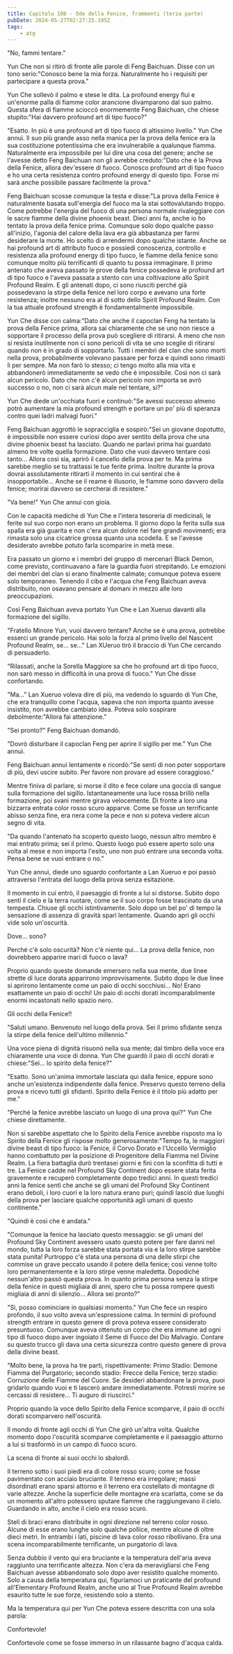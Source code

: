 ```yaml
---
title: Capitolo 108 - Ode della Fenice, frammenti (terza parte)
pubDate: 2024-05-27T02:27:25.195Z
tags:
    - atg
---
```





"No, fammi tentare."


Yun Che non si ritirò di fronte alle parole di Feng Baichuan. Disse con un tono serio:"Conosco bene la mia forza. Naturalmente ho i requisiti per partecipare a questa prova."


Yun Che sollevò il palmo e stese le dita. La profound energy fluì e un'enorme palla di fiamme color arancione divamparono dal suo palmo. Questa sfera di fiamme scioccò enormemente Feng Baichuan, che chiese stupito:"Hai davvero profound art di tipo fuoco?"


"Esatto. In più è una profound art di tipo fuoco di altissimo livello." Yun Che annuì.
Il suo più grande asso nella manica per la prova della fenice era la sua costituzione potentissima che era invulnerabile a qualunque fiamma. Naturalmente era impossibile per lui dire una cosa del genere; anche se l'avesse detto Feng Baichuan non gli avrebbe creduto:"Dato che è la Prova della Fenice, allora dev'essere di fuoco. Conosco profound art di tipo fuoco e ho una certa resistenza contro profound energy di questo tipo.
Forse mi sarà anche possibile passare facilmente la prova."


Feng Baichuan scosse comunque la testa e disse:"La prova della Fenice è naturalmente basata sull'energia del fuoco ma la stai sottovalutando troppo. Come potrebbe l'energia del fuoco di una persona normale rivaleggiare con le sacre fiamme della divine phoenix beast. Dieci anni fa, anche io ho tentato la prova della fenice prima. Comunque solo dopo qualche passo all'inizio, l'agonia del calore della lava era già abbastanza per farmi desiderare la morte. Ho scelto di arrendermi dopo qualche istante. Anche se hai profound art di attributo fuoco e possiedi conoscenza, controllo e resistenza alla profound energy di tipo fuoco, le fiamme della fenice sono comunque molto più terrificanti di quanto tu possa immaginare. Il primo antenato che aveva passato le prove della fenice possedeva le profound art di tipo fuoco e l'aveva passata a stento con una coltivazione allo Spirit Profound Realm. E gli antenati dopo, ci sono riusciti perché già possedevano la stirpe della fenice nel loro corpo e avevano una forte resistenza; inoltre nessuno era al di sotto dello Spirit Profound Realm. Con la tua attuale profound strength è fondamentalmente impossibile.


Yun Che disse con calma:"Dato che anche il capoclan Feng ha tentato la prova della Fenice prima, allora sai chiaramente che se uno non riesce a sopportare il processo della prova può scegliere di ritirarsi. A meno che non si resista inutilmente non ci sono pericoli di vita se uno sceglie di ritirarsi quando non è in grado di sopportarlo. Tutti i membri del clan che sono morti nella prova, probabilmente volevano passare per forza e quindi sono rimasti lì per sempre. Ma non farò lo stesso; ci tengo molto alla mia vita e abbandonerò immediatamente se vedo che è impossibile.
Così non ci sarà alcun pericolo. Dato che non c'è alcun pericolo non importa se avrò successo o no, non ci sarà alcun male nel tentare, sì?"


Yun Che diede un'occhiata fuori e continuò:"Se avessi successo almeno potrò aumentare la mia profound strength e portare un po' più di speranza contro quei ladri malvagi fuori."


Feng Baichuan aggrottò le sopracciglia e sospirò:"Sei un giovane dopotutto, è impossibile non essere curiosi dopo aver sentito della prova che una divine phoenix beast ha lasciato. Quando ne parlavi prima hai guardato almeno tre volte quella formazione. Dato che vuoi davvero tentare così tanto... Allora così sia, aprirò il cancello della prova per te. Ma prima sarebbe meglio se tu trattassi le tue ferite prima. Inoltre durante la prova dovrai assolutamente ritirarti il momento in cui sentirai che è insopportabile... Anche se il reame è illusorio, le fiamme sono davvero della fenice; morirai davvero se cercherai di resistere."


"Va bene!" Yun Che annuì con gioia.


Con le capacità mediche di Yun Che e l'intera tesoreria di medicinali, le ferite sul suo corpo non erano un problema. Il giorno dopo la ferita sulla sua spalla era già guarita e non c'era alcun dolore nel fare grandi movimenti; era rimasta solo una cicatrice grossa quanto una scodella. E se l'avesse desiderato avrebbe potuto farla scomparire in metà mese.


Era passato un giorno e i membri del gruppo di mercenari Black Demon, come previsto, continuavano a fare la guardia fuori strepitando. Le emozioni dei membri del clan si erano finalmente calmate; comunque poteva essere solo temporaneo. Tenendo il cibo e l'acqua che Feng Baichuan aveva distribuito, non osavano pensare al domani in mezzo alle loro preoccupazioni.


Così Feng Baichuan aveva portato Yun Che e Lan Xueruo davanti alla formazione del sigillo.


"Fratello Minore Yun, vuoi davvero tentare? Anche se è una prova, potrebbe esserci un grande pericolo. Hai solo la forza al primo livello del Nascent Profound Realm, se... se..." Lan XUeruo tirò il braccio di Yun Che cercando di persuaderlo.


"Rilassati, anche la Sorella Maggiore sa che ho profound art di tipo fuoco, non sarò messo in difficoltà in una prova di fuoco." Yun Che disse confortando.


"Ma..." Lan Xueruo voleva dire di più, ma vedendo lo sguardo di Yun Che, che era tranquillo come l'acqua, sapeva che non importa quanto avesse insistito, non avrebbe cambiato idea. Poteva solo sospirare debolmente:"Allora fai attenzione."


"Sei pronto?" Feng Baichuan domandò.


"Dovrò disturbare il capoclan Feng per aprire il sigillo per me." Yun Che annuì.


Feng Baichuan annuì lentamente e ricordò:"Se senti di non poter sopportare di più, devi uscire subito. Per favore non provare ad essere coraggioso."


Mentre finiva di parlare, si morse il dito e fece colare una goccia di sangue sulla formazione del sigillo. Istantaneamente una luce rossa brillò nella formazione, poi svanì mentre girava velocemente. Di fronte a loro una bizzarra entrata color rosso scuro apparve. Come se fosse un terrificante abisso senza fine, era nera come la pece e non si poteva vedere alcun segno di vita.


"Da quando l'antenato ha scoperto questo luogo, nessun altro membro è mai entrato prima; sei il primo. Questo luogo può essere aperto solo una volta al mese e non importa l'esito, uno non può entrare una seconda volta. Pensa bene se vuoi entrare o no."


Yun Che annuì, diede uno sguardo confortante a Lan Xueruo e poi passò attraverso l'entrata del luogo della prova senza esitazione.


Il momento in cui entrò, il paesaggio di fronte a lui si distorse. Subito dopo sentì il cielo e la terra ruotare, come se il suo corpo fosse trascinato da una tempesta. Chiuse gli occhi istintivamente. Solo dopo un bel po' di tempo la sensazione di assenza di gravità sparì lentamente. Quando aprì gli occhi vide solo un'oscurità.


Dove... sono?


Perché c'è solo oscurità? Non c'è niente qui... La prova della fenice, non dovrebbero apparire mari di fuoco o lava?


Proprio quando queste domande emersero nella sua mente, due linee strette di luce dorata apparirono improvvisamente. Subito dopo le due linee si aprirono lentamente come un paio di occhi socchiusi... No! Erano esattamente un paio di occhi! Un paio di occhi dorati incomparabilmente enormi incastonati nello spazio nero.


Gli occhi della Fenice!!


"Saluti umano. Benvenuto nel luogo della prova. Sei il primo sfidante senza la stirpe della fenice dell'ultimo millennio."


Una voce piena di dignità risuonò nella sua mente; dal timbro della voce era chiaramente una voce di donna. Yun Che guardò il paio di occhi dorati e chiese:"Sei... lo spirito della fenice?"


"Esatto. Sono un'anima immortale lasciata qui dalla fenice, eppure sono anche un'esistenza indipendente dalla fenice. Preservo questo terreno della prova e ricevo tutti gli sfidanti. Spirito della Fenice è il titolo più adatto per me."


"Perché la fenice avrebbe lasciato un luogo di una prova qui?" Yun Che chiese direttamente.


Non si sarebbe aspettato che lo Spirito della Fenice avrebbe risposto ma lo Spirito della Fenice gli rispose molto generosamente:"Tempo fa, le maggiori divine beast di tipo fuoco: la Fenice, il Corvo Dorato e l'Uccello Vermiglio hanno combattuto per la posizione di Progenitore della Fiamma nel Divine Realm. La fiera battaglia durò trentasei giorni e finì con la sconfitta di tutti e tre. La Fenice cadde nel Profound Sky Continent dopo essere stata ferita gravemente e recuperò completamente dopo tredici anni. In questi tredici anni la fenice sentì che anche se gli umani del Profound Sky Continent erano deboli, i loro cuori e la loro natura erano puri; quindi lasciò due luoghi della prova per lasciare qualche opportunità agli umani di questo continente."


"Quindi è così che è andata."


"Comunque la fenice ha lasciato questo messaggio: se gli umani del Profound Sky Continent avessero usato questo potere per fare danni nel mondo, tutta la loro forza sarebbe stata portata via e la loro stirpe sarebbe stata punita! Purtroppo c'è stata una persona di una delle stirpi che commise un grave peccato usando il potere della fenice; così venne tolto loro permanentemente e la loro stirpe venne maledetta. Dopodiché nessun'altro passò questa prova.
In quanto prima persona senza la stirpe della fenice in questi migliaia di anni, spero che tu possa rompere questi migliaia di anni di silenzio... Allora sei pronto?"


"Sì, posso cominciare in qualsiasi momento." Yun Che fece un respiro profondo, il suo volto aveva un'espressione calma. In termini di profound strength entrare in questo genere di prova poteva essere considerato presuntuoso. Comunque aveva ottenuto un corpo che era immune ad ogni tipo di fuoco dopo aver ingoiato il Seme di Fuoco del Dio Malvagio. Contare su questo trucco gli dava una certa sicurezza contro questo genere di prova della divine beast.


"Molto bene, la prova ha tre parti, rispettivamente: Primo Stadio: Demone Fiamma del Purgatorio; secondo stadio: Frecce della Fenice; terzo stadio: Corruzione delle Fiamme del Cuore. Se desideri abbandonare la prova, puoi gridarlo quando vuoi e ti lascerò andare immediatamente. Potresti morire se cercassi di resistere... Ti auguro di riuscirci."


Proprio quando la voce dello Spirito della Fenice scomparve, il paio di occhi dorati scomparvero nell'oscurità.


Il mondo di fronte agli occhi di Yun Che girò un'altra volta. Qualche momento dopo l'oscurità scomparve completamente e il paesaggio attorno a lui si trasformò in un campo di fuoco scuro.


La scena di fronte ai suoi occhi lo sbalordì.


Il terreno sotto i suoi piedi era di colore rosso scuro; come se fosse pavimentato con acciaio bruciante. Il terreno era irregolare; massi disordinati erano sparsi attorno e il terreno era costellato di montagne di varie altezze. Anche la superficie delle montagne era scarlatta, come se da un momento all'altro potessero sputare fiamme che raggiungevano il cielo. Guardando in alto, anche il cielo era rosso scuro.


Steli di braci erano distribuite in ogni direzione nel terreno color rosso. Alcune di esse erano lunghe solo qualche pollice, mentre alcune di oltre dieci metri. In entrambi i lati, piscine di lava color rosso ribollivano. Era una scena incomparabilmente terrificante, un purgatorio di lava.


Senza dubbio il vento qui era bruciante e la temperatura dell'aria aveva raggiunto una terrificante altezza. Non c'era da meravigliarsi che Feng Baichuan avesse abbandonato solo dopo aver resistito qualche momento. Solo a causa della temperatura qui, figuriamoci un praticante del profound all'Elementary Profound Realm, anche uno al True Profound Realm avrebbe esaurito tutte le sue forze, resistendo solo a stento.


Ma la temperatura qui per Yun Che poteva essere descritta con una sola parola:


Confortevole!


Confortevole come se fosse immerso in un rilassante bagno d'acqua calda.







